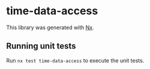 # time-data-access

This library was generated with [Nx](https://nx.dev).

## Running unit tests

Run `nx test time-data-access` to execute the unit tests.
